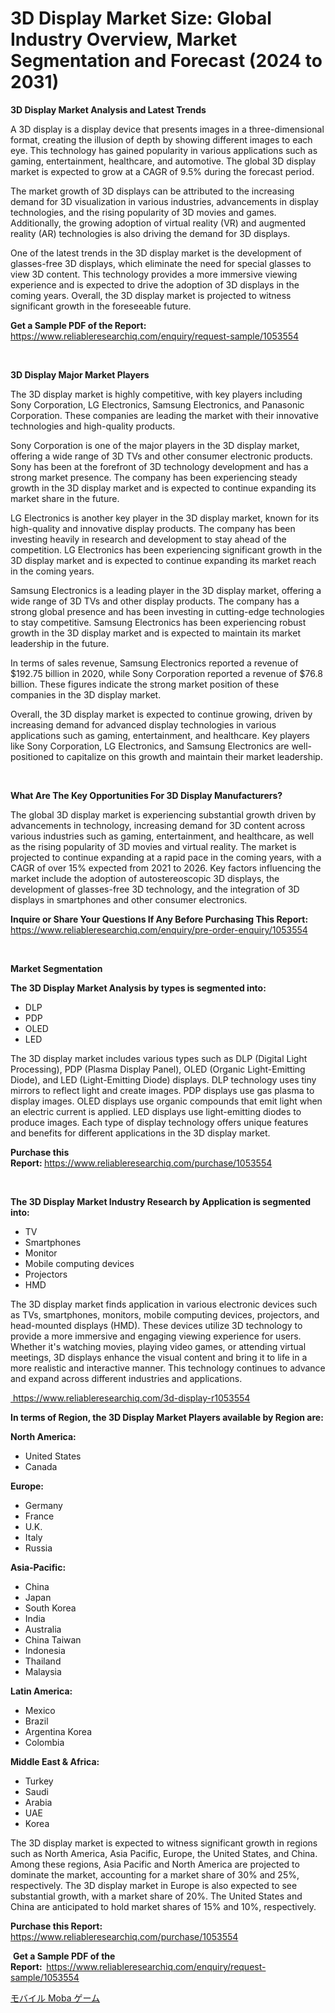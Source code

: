 <p><h1>3D Display Market Size: Global Industry Overview, Market Segmentation and Forecast (2024 to 2031)</h1></p><p><strong>3D Display Market Analysis and Latest Trends</strong></p>
<p><p>A 3D display is a display device that presents images in a three-dimensional format, creating the illusion of depth by showing different images to each eye. This technology has gained popularity in various applications such as gaming, entertainment, healthcare, and automotive. The global 3D display market is expected to grow at a CAGR of 9.5% during the forecast period.</p><p>The market growth of 3D displays can be attributed to the increasing demand for 3D visualization in various industries, advancements in display technologies, and the rising popularity of 3D movies and games. Additionally, the growing adoption of virtual reality (VR) and augmented reality (AR) technologies is also driving the demand for 3D displays.</p><p>One of the latest trends in the 3D display market is the development of glasses-free 3D displays, which eliminate the need for special glasses to view 3D content. This technology provides a more immersive viewing experience and is expected to drive the adoption of 3D displays in the coming years. Overall, the 3D display market is projected to witness significant growth in the foreseeable future.</p></p>
<p><strong>Get a Sample PDF of the Report:&nbsp;</strong> <a href="https://www.reliableresearchiq.com/enquiry/request-sample/1053554">https://www.reliableresearchiq.com/enquiry/request-sample/1053554</a></p>
<p>&nbsp;</p>
<p><strong>3D Display Major Market Players</strong></p>
<p><p>The 3D display market is highly competitive, with key players including Sony Corporation, LG Electronics, Samsung Electronics, and Panasonic Corporation. These companies are leading the market with their innovative technologies and high-quality products.</p><p>Sony Corporation is one of the major players in the 3D display market, offering a wide range of 3D TVs and other consumer electronic products. Sony has been at the forefront of 3D technology development and has a strong market presence. The company has been experiencing steady growth in the 3D display market and is expected to continue expanding its market share in the future.</p><p>LG Electronics is another key player in the 3D display market, known for its high-quality and innovative display products. The company has been investing heavily in research and development to stay ahead of the competition. LG Electronics has been experiencing significant growth in the 3D display market and is expected to continue expanding its market reach in the coming years.</p><p>Samsung Electronics is a leading player in the 3D display market, offering a wide range of 3D TVs and other display products. The company has a strong global presence and has been investing in cutting-edge technologies to stay competitive. Samsung Electronics has been experiencing robust growth in the 3D display market and is expected to maintain its market leadership in the future.</p><p>In terms of sales revenue, Samsung Electronics reported a revenue of $192.75 billion in 2020, while Sony Corporation reported a revenue of $76.8 billion. These figures indicate the strong market position of these companies in the 3D display market.</p><p>Overall, the 3D display market is expected to continue growing, driven by increasing demand for advanced display technologies in various applications such as gaming, entertainment, and healthcare. Key players like Sony Corporation, LG Electronics, and Samsung Electronics are well-positioned to capitalize on this growth and maintain their market leadership.</p></p>
<p>&nbsp;</p>
<p><strong>What Are The Key Opportunities For 3D Display Manufacturers?</strong></p>
<p><p>The global 3D display market is experiencing substantial growth driven by advancements in technology, increasing demand for 3D content across various industries such as gaming, entertainment, and healthcare, as well as the rising popularity of 3D movies and virtual reality. The market is projected to continue expanding at a rapid pace in the coming years, with a CAGR of over 15% expected from 2021 to 2026. Key factors influencing the market include the adoption of autostereoscopic 3D displays, the development of glasses-free 3D technology, and the integration of 3D displays in smartphones and other consumer electronics.</p></p>
<p><strong>Inquire or Share Your Questions If Any Before Purchasing This Report:</strong> <a href="https://www.reliableresearchiq.com/enquiry/pre-order-enquiry/1053554">https://www.reliableresearchiq.com/enquiry/pre-order-enquiry/1053554</a></p>
<p>&nbsp;</p>
<p><strong>Market Segmentation</strong></p>
<p><strong>The 3D Display Market Analysis by types is segmented into:</strong></p>
<p><ul><li>DLP</li><li>PDP</li><li>OLED</li><li>LED</li></ul></p>
<p><p>The 3D display market includes various types such as DLP (Digital Light Processing), PDP (Plasma Display Panel), OLED (Organic Light-Emitting Diode), and LED (Light-Emitting Diode) displays. DLP technology uses tiny mirrors to reflect light and create images. PDP displays use gas plasma to display images. OLED displays use organic compounds that emit light when an electric current is applied. LED displays use light-emitting diodes to produce images. Each type of display technology offers unique features and benefits for different applications in the 3D display market.</p></p>
<p><strong>Purchase this Report:&nbsp;</strong><a href="https://www.reliableresearchiq.com/purchase/1053554">https://www.reliableresearchiq.com/purchase/1053554</a></p>
<p>&nbsp;</p>
<p><strong>The 3D Display Market Industry Research by Application is segmented into:</strong></p>
<p><ul><li>TV</li><li>Smartphones</li><li>Monitor</li><li>Mobile computing devices</li><li>Projectors</li><li>HMD</li></ul></p>
<p><p>The 3D display market finds application in various electronic devices such as TVs, smartphones, monitors, mobile computing devices, projectors, and head-mounted displays (HMD). These devices utilize 3D technology to provide a more immersive and engaging viewing experience for users. Whether it's watching movies, playing video games, or attending virtual meetings, 3D displays enhance the visual content and bring it to life in a more realistic and interactive manner. This technology continues to advance and expand across different industries and applications.</p></p>
<p><a href="https://www.reliableresearchiq.com/3d-display-r1053554">&nbsp;https://www.reliableresearchiq.com/3d-display-r1053554</a></p>
<p><strong>In terms of Region, the 3D Display Market Players available by Region are:</strong></p>
<p>
    <p> <strong> North America: </strong>
        <ul>
            <li>United States</li>
            <li>Canada</li>
        </ul>
        </p> 
    <p> <strong> Europe: </strong>
        <ul>
            <li>Germany</li>
            <li>France</li>
            <li>U.K.</li>
            <li>Italy</li>
            <li>Russia</li>
        </ul>
        </p> 
    <p> <strong> Asia-Pacific: </strong>
        <ul>
            <li>China</li>
            <li>Japan</li>
            <li>South Korea</li>
            <li>India</li>
            <li>Australia</li>
            <li>China Taiwan</li>
            <li>Indonesia</li>
            <li>Thailand</li>
            <li>Malaysia</li>
        </ul>
        </p> 
    <p> <strong> Latin America: </strong>
        <ul>
            <li>Mexico</li>
            <li>Brazil</li>
            <li>Argentina Korea</li>
            <li>Colombia</li>
        </ul>
        </p> 
    <p> <strong> Middle East & Africa: </strong>
        <ul>
            <li>Turkey</li>
            <li>Saudi</li>
            <li>Arabia</li>
            <li>UAE</li>
            <li>Korea</li>
        </ul>
    </p>
    </p>
<p><p>The 3D display market is expected to witness significant growth in regions such as North America, Asia Pacific, Europe, the United States, and China. Among these regions, Asia Pacific and North America are projected to dominate the market, accounting for a market share of 30% and 25%, respectively. The 3D display market in Europe is also expected to see substantial growth, with a market share of 20%. The United States and China are anticipated to hold market shares of 15% and 10%, respectively.</p></p>
<p><strong>Purchase this Report: </strong><a href="https://www.reliableresearchiq.com/purchase/1053554">https://www.reliableresearchiq.com/purchase/1053554</a></p>
<p>&nbsp;<strong>Get a Sample PDF of the Report:&nbsp;&nbsp;</strong><a href="https://www.reliableresearchiq.com/enquiry/request-sample/1053554">https://www.reliableresearchiq.com/enquiry/request-sample/1053554</a></p>
<p><strong></strong></p>
<p><p><a href="https://github.com/sghwr779811674/Market-Research-Report-List-3/blob/main/418342131464.md">モバイル Moba ゲーム</a></p></p>